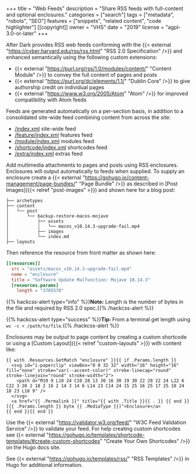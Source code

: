 +++
title = "Web Feeds"
description = "Share RSS feeds with full-content and optional enclosures."
categories = ["search"]
tags = ["metadata", "robots", "SEO"]
features = ["snippets", "related content", "code highlighter"]
[[copyright]]
  owner = "VHS"
  date = "2019"
  license = "agpl-3.0-or-later"
+++

After Dark provides RSS web feeds conforming with the {{< external "https://cyber.harvard.edu/rss/rss.html" "RSS 2.0 Specification" />}} and enhanced semantically using the following custom extensions:

- {{< external "https://purl.org/rss/1.0/modules/content/" "Content Module" />}} to convey the full content of pages and posts
- {{< external "https://purl.org/dc/elements/1.1/" "Dublin Core" />}} to give authorship credit on individual pages
- {{< external "https://www.w3.org/2005/Atom" "Atom" />}} for improved compatibility with Atom feeds

Feeds are generated automatically on a per-section basis, in addition to a consolidated site-wide feed combining content from across the site:

- [/index.xml](/index.xml) site-wide feed
- [/feature/index.xml](/feature/index.xml) features feed
- [/module/index.xml](/module/index.xml) modules feed
- [/shortcode/index.xml](/shortcode/index.xml) shortcodes feed
- [/extra/index.xml](/extra/index.xml) extras feed

Add multimedia attachments to pages and posts using RSS enclosures. Enclosures will output automatically to feeds when supplied. To supply an enclosure create a {{< external "https://gohugo.io/content-management/page-bundles/" "Page Bundle" />}} as described in [Post Images]({{< relref "post-images" >}}) and shown here for a blog post:

```
├── archetypes
├── content
│   └── post
│       └── backup-restore-macos-mojave
│           ├── assets
│           │   └── macos_v10.14.3-upgrade-fail.mp4
│           ├── images
│           └── index.md
├── layouts
```

Then reference the resource from front matter as shown here:

```toml
[[resources]]
  src = "assets/macos_v10.14.3-upgrade-fail.mp4"
  name = "enclosure"
  title = "Software Update Malfunction: Mojave 10.14.3"
  [resources.params]
    length = "3705578"
```

{{% hackcss-alert type="info" %}}**Note:** Length is the number of bytes in the file and required by RSS 2.0 spec.{{% /hackcss-alert %}}

{{% hackcss-alert type="success" %}}**Tip:** From a terminal get length using `wc -c < /path/to/file`.{{% /hackcss-alert %}}

Enclosures may be output to page content by creating a custom shortcode or using a [Custom Layout]({{< relref "custom-layouts" >}}) with content like:

```go-html-template
{{ with .Resources.GetMatch "enclosure" }}{{ if .Params.length }}
  <svg id="i-paperclip" viewBox="0 0 32 32" width="16" height="16" fill="none" stroke="var(--accent-color)" stroke-linecap="round" stroke-linejoin="round" stroke-width="2">
    <path d="M10 9 L10 24 C10 28 13 30 16 30 19 30 22 28 22 24 L22 6 C22 3 20 2 18 2 16 2 14 3 14 6 L14 23 C14 24 15 25 16 25 17 25 18 24 18 23 L18 9" />
  </svg>
  <a href="{{ .Permalink }}" title="{{ with .Title }}{{ . }} {{ end }}[{{ .Params.length }} byte {{ .MediaType }}]">Enclosure</a>
{{ end }}{{ end }}
```

Use the {{< external "https://validator.w3.org/feed/" "W3C Feed Validation Service" />}} to validate your feed. For help creating custom shortcodes see {{< external "https://gohugo.io/templates/shortcode-templates/#create-custom-shortcodes" "Create Your Own Shortcodes" />}} on the Hugo docs site.

See {{< external "https://gohugo.io/templates/rss/" "RSS Templates" />}} in Hugo for additional information.
